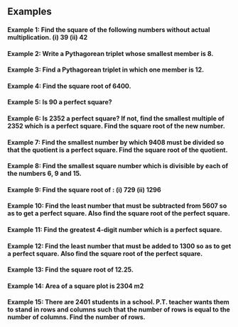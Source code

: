 ## Examples
#### Example 1: Find the square of the following numbers without actual multiplication. (i) 39 (ii) 42 
#### Example 2: Write a Pythagorean triplet whose smallest member is 8. 
#### Example 3: Find a Pythagorean triplet in which one member is 12. 
#### Example 4: Find the square root of 6400. 
#### Example 5: Is 90 a perfect square? 
#### Example 6: Is 2352 a perfect square? If not, find the smallest multiple of 2352 which is a perfect square. Find the square root of the new number. 
#### Example 7: Find the smallest number by which 9408 must be divided so that the quotient is a perfect square. Find the square root of the quotient. 
#### Example 8: Find the smallest square number which is divisible by each of the numbers 6, 9 and 15. 
#### Example 9: Find the square root of : (i) 729 (ii) 1296 
#### Example 10: Find the least number that must be subtracted from 5607 so as to get a perfect square. Also find the square root of the perfect square. 
#### Example 11: Find the greatest 4-digit number which is a perfect square.  
#### Example 12: Find the least number that must be added to 1300 so as to get a perfect square. Also find the square root of the perfect square. 
#### Example 13: Find the square root of 12.25.  
#### Example 14: Area of a square plot is 2304 m2  
#### Example 15: There are 2401 students in a school. P.T. teacher wants them to stand in rows and columns such that the number of rows is equal to the number of columns. Find the number of rows. 
